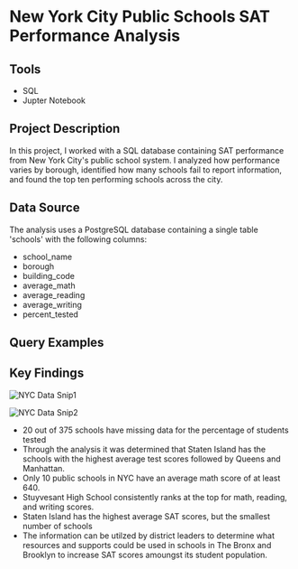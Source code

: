 # New York City Public Schools SAT Performance Analysis 

## Tools
* SQL
* Jupter Notebook

## Project Description
In this project, I worked with a SQL database containing SAT performance from New York City's public school system.
I analyzed how performance varies by borough, identified how many schools fail to report information, and found the top ten performing schools across the city.

## Data Source

The analysis uses a PostgreSQL database containing a single table 'schools' with the following columns:
- school_name
- borough
- building_code
- average_math
- average_reading
- average_writing
- percent_tested

## Query Examples



## Key Findings

![NYC Data Snip1](https://github.com/user-attachments/assets/8ef861a3-f629-4142-a6ed-2441df45d945)

![NYC Data Snip2](https://github.com/user-attachments/assets/b4d4345d-7688-4a27-a335-6b1d2b590cdc)

- 20 out of 375 schools have missing data for the percentage of students tested
- Through the analysis it was determined that Staten Island has the schools with the highest average test scores followed by Queens and Manhattan.
- Only 10 public schools in NYC have an average math score of at least 640.
- Stuyvesant High School consistently ranks at the top for math, reading, and writing scores.
- Staten Island has the highest average SAT scores, but the smallest number of schools
- The information can be utilzed by district leaders to determine what resources and supports could be used in schools in The Bronx and Brooklyn to increase SAT scores amoungst its student population. 

